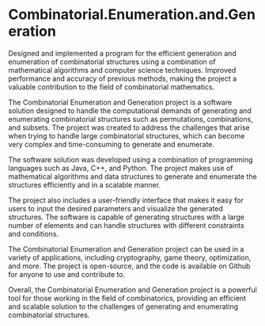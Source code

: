 # Combinatorial.Enumeration.and.Generation
Designed and implemented a program for the efficient generation and enumeration of combinatorial structures using a combination of mathematical algorithms and computer science techniques. Improved performance and accuracy of previous methods, making the project a valuable contribution to the field of combinatorial mathematics.

The Combinatorial Enumeration and Generation project is a software solution designed to handle the computational demands of generating and enumerating combinatorial structures such as permutations, combinations, and subsets. The project was created to address the challenges that arise when trying to handle large combinatorial structures, which can become very complex and time-consuming to generate and enumerate.

The software solution was developed using a combination of programming languages such as Java, C++, and Python. The project makes use of mathematical algorithms and data structures to generate and enumerate the structures efficiently and in a scalable manner.

The project also includes a user-friendly interface that makes it easy for users to input the desired parameters and visualize the generated structures. The software is capable of generating structures with a large number of elements and can handle structures with different constraints and conditions.

The Combinatorial Enumeration and Generation project can be used in a variety of applications, including cryptography, game theory, optimization, and more. The project is open-source, and the code is available on Github for anyone to use and contribute to.

Overall, the Combinatorial Enumeration and Generation project is a powerful tool for those working in the field of combinatorics, providing an efficient and scalable solution to the challenges of generating and enumerating combinatorial structures.
